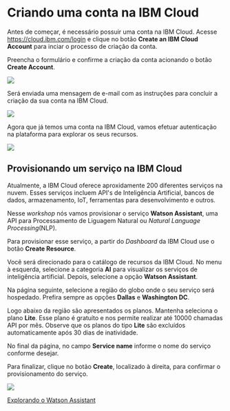 # Criando uma conta na IBM Cloud

Antes de começar, é necessário possuir uma conta na IBM Cloud. Acesse https://cloud.ibm.com/login e clique no botão **Create an IBM Cloud Account** para inciar o processo de criação da conta.

Preencha o formulário e confirme a criação da conta acionando o botão **Create Account**.

![](CreatinganewIBMCloudaccount.gif)

Será enviada uma mensagem de e-mail com as instruções para concluir a criação da sua conta na IBM Cloud.

![](Confirmaccountcreation.gif)

Agora que já temos uma conta na IBM Cloud, vamos efetuar autenticação na plataforma para explorar os seus recursos.

![](IBMCloudfirstlogin.gif)

## Provisionando um serviço na IBM Cloud

Atualmente, a IBM Cloud oferece aproxidamente 200 diferentes serviços na nuvem. Esses serviços incluem API's de Inteligência Artificial, bancos de dados, armazenamento, IoT, ferramentas para desenvolvimento e outros.

Nesse *workshop* nós vamos provisionar o serviço **Watson Assistant**, uma API para Processamento de Liguagem Natural ou *Natural Language Processing*(NLP).

Para provisionar esse serviço, a partir do *Dashboard* da IBM Cloud use o botão **Create Resource**.

Você será direcionado para o catálogo de recursos da IBM Cloud. No menu à esquerda, selecione a categoria **AI** para visualizar os serviços de inteligência artificial. Depois, selecione a opção **Watson Assistant**.

Na página seguinte, selecione a região do globo onde o seu serviço será hospedado. Prefira sempre as opções **Dallas** e **Washington DC**.

Logo abaixo da região são apresentados os planos. Mantenha seleciona o plano **Lite**. Esse plano é gratuíto e nos permite realizar até 10000 chamadas API por mês. Observe que os planos do tipo **Lite** são excluídos automaticamente após 30 dias de inatividade.

No final da página, no campo **Service name** informe o nome do serviço conforme desejar.

Para finalizar, clique no botão **Create**, localizado à direita, para confirmar o provisionamento do serviço.

![](ProvisioningWatsonAssistant.gif)

[Explorando o Watson Assistant](../WatsonAssistant)
